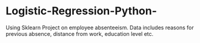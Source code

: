 # Logistic-Regression-Python-
Using Sklearn
Project on employee absenteeism. Data includes reasons for previous absence, distance from work, education level etc.
